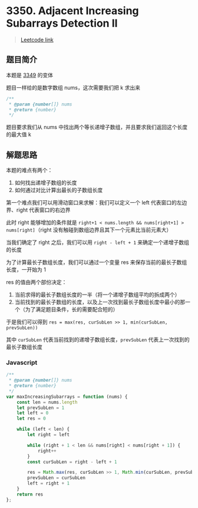 # 3350. Adjacent Increasing Subarrays Detection II

> [Leetcode link](https://leetcode.com/problems/adjacent-increasing-subarrays-detection-ii)

## 题目简介

本题是 [3349](https://leetcode.com/problems/adjacent-increasing-subarrays-detection-i/) 的变体

题目一样给的是数字数组 nums，这次需要我们把 k 求出来

```js
/**
 * @param {number[]} nums
 * @return {number}
 */
```

题目要求我们从 nums 中找出两个等长递增子数组，并且要求我们返回这个长度的最大值 k

## 解题思路

本题的难点有两个：

1. 如何找出递增子数组的长度
2. 如何通过对比计算出最长的子数组长度

第一个难点我们可以用滑动窗口来求解：我们可以定义一个 left 代表窗口的左边界、right 代表窗口的右边界

此时 right 能够增加的条件就是 `right+1 < nums.length && nums[right+1] > nums[right]`（right 没有触碰到数组边界且其下一个元素比当前元素大）

当我们确定了 right 之后，我们可以用 `right - left + 1` 来确定一个递增子数组的长度



为了计算最长子数组长度，我们可以通过一个变量 res 来保存当前的最长子数组长度，一开始为 1

res 的值由两个部份决定：

1. 当前求得的最长子数组长度的一半（将一个递增子数组平均的拆成两个）
2. 当前找到的最长子数组的长度，以及上一次找到最长子数组长度中最小的那一个（为了满足题目条件，长的需要配合短的）

于是我们可以得到 `res = max(res, curSubLen >> 1, min(curSubLen, prevSubLen))`

其中 `curSubLen` 代表当前找到的递增子数组长度，`prevSubLen` 代表上一次找到的最长子数组长度



### Javascript

```javascript
/**
 * @param {number[]} nums
 * @return {number}
 */
var maxIncreasingSubarrays = function (nums) {
    const len = nums.length
    let prevSubLen = 1
    let left = 0
    let res = 0

    while (left < len) {
        let right = left

        while (right + 1 < len && nums[right] < nums[right + 1]) {
            right++
        }
        const curSubLen = right - left + 1

        res = Math.max(res, curSubLen >> 1, Math.min(curSubLen, prevSubLen))
        prevSubLen = curSubLen
        left = right + 1
    }
    return res
};
```